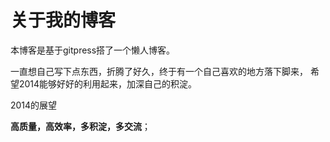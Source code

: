 关于我的博客
====
本博客是基于gitpress搭了一个懒人博客。

一直想自己写下点东西，折腾了好久，终于有一个自己喜欢的地方落下脚来，
希望2014能够好好的利用起来，加深自己的积淀。

2014的展望

**高质量，高效率，多积淀，多交流**；

